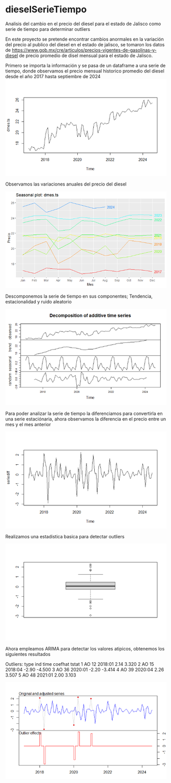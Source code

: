 # dieselSerieTiempo
Analisis del cambio en el precio del diesel para el estado de Jalisco como serie de tiempo para determinar outliers

En este proyecto se pretende encontrar cambios anormales en la variación del precio al publico del diesel en el estado de jalisco, se tomaron los datos de https://www.gob.mx/cre/articulos/precios-vigentes-de-gasolinas-y-diesel de precio promedio de disel mensual para el estado de Jalisco.

Primero se importa la información y se pasa de un dataframe a una serie de tiempo, donde observamos el precio mensual historico promedio del diesel desde el año 2017 hasta septiembre de 2024
![Historico del precio del diesel para el estado de Jalisco](https://github.com/Cygnus000/dieselSerieTiempo/blob/main/historicoDiesel.png)

Observamos las variaciones anuales del precio del diesel

![Variación anual del precio del Diesel para el estado de Jalisco](https://github.com/Cygnus000/dieselSerieTiempo/blob/main/anualDiesel.png)

Descomponemos la serie de tiempo en sus componentes; Tendencia, estacionalidad y ruido aleatorio

![Descomposición de la serie de tiempo](https://github.com/Cygnus000/dieselSerieTiempo/blob/main/descomposicionDiesel.png)

Para poder analizar la serie de tiempo la diferenciamos para convertirla en una serie estaciónaria, ahora observamos la diferencia en el precio entre un mes y el mes anterior

![Diferenciación de la serie de tiempo](https://github.com/Cygnus000/dieselSerieTiempo/blob/main/difDiesel.png)

Realizamos una estadistica basica para detectar outliers

![Visualización de la existencia de outliers](https://github.com/Cygnus000/dieselSerieTiempo/blob/main/boxplotdiesel.png)

Ahora empleamos ARIMA para detectar los valores atipicos, obtenemos los siguientes resultados

Outliers:
  type ind    time coefhat  tstat
1   AO  12 2018:01    2.14  3.320
2   AO  15 2018:04   -2.90 -4.500
3   AO  36 2020:01   -2.20 -3.414
4   AO  39 2020:04    2.26  3.507
5   AO  48 2021:01    2.00  3.103

![Valores atipicos](https://github.com/Cygnus000/dieselSerieTiempo/blob/main/outliersArima.png)



